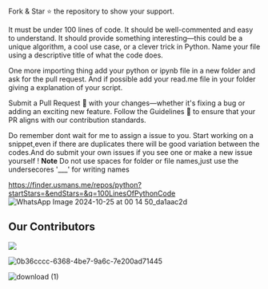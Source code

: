 Fork & Star ⭐ the repository to show your support.

It must be under 100 lines of code.
It should be well-commented and easy to understand.
It should provide something interesting—this could be a unique algorithm, a cool use case, or a clever trick in Python.
Name your file using a descriptive title of what the code does.

One more importing thing add your python or ipynb file in a new folder and ask for the pull request.
And if possible add your read.me file in your folder giving a explanation of your script.

Submit a Pull Request 🔄 with your changes—whether it's fixing a bug or adding an exciting new feature.
Follow the Guidelines 📜 to ensure that your PR aligns with our contribution standards.

Do remember dont wait for me to assign a issue to you. Start working on a snippet,even if there are duplicates there will be good variation between the codes.And do submit your own issues if you see one or make a new issue yourself !
**Note**
Do not use spaces for folder or file names,just use the undersecores '___' for writing names

https://finder.usmans.me/repos/python?startStars=&endStars=&q=100LinesOfPythonCode
![WhatsApp Image 2024-10-25 at 00 14 50_da1aac2d](https://github.com/user-attachments/assets/8872bb99-32e5-4a3b-8732-46261a2080f7)


## Our Contributors
<a href="https://github.com/sumanth-0/100LinesOfPythonCode/graphs/contributors">
  <img src="https://contrib.rocks/image?repo=sumanth-0/100LinesOfPythonCode&max=1000" />
</a>





![0b36cccc-6368-4be7-9a6c-7e200ad71445](https://github.com/user-attachments/assets/7ad5e267-fca4-4fd0-a6ec-eb94909624bc)

![download (1)](https://github.com/user-attachments/assets/245155e8-8a38-4f7d-8e53-5b70c8bdd092)














